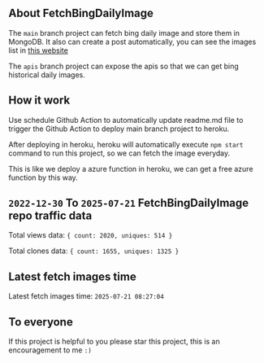 ## About FetchBingDailyImage

The `main` branch project can fetch bing daily image and store them in MongoDB.
It also can create a post automatically, you can see the images list in [this website](https://oursalbum.netlify.app)

The `apis` branch project can expose the apis so that we can get bing historical daily images.

## How it work

Use schedule Github Action to automatically update readme.md file to trigger the Github Action to deploy main branch project to heroku.

After deploying in heroku, heroku will automatically execute `npm start` command to run this project, so we can fetch the image everyday.

This is like we deploy a azure function in heroku, we can get a free azure function by this way.

## `2022-12-30` To `2025-07-21` FetchBingDailyImage repo traffic data

Total views data: `{ count: 2020, uniques: 514 }`

Total clones data: `{ count: 1655, uniques: 1325 }`

## Latest fetch images time

Latest fetch images time: `2025-07-21 08:27:04`

## To everyone

If this project is helpful to you please star this project, this is an encouragement to me `:)`



